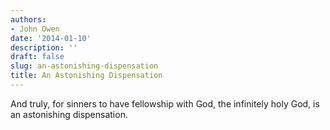 ```yaml
---
authors:
- John Owen
date: '2014-01-10'
description: ''
draft: false
slug: an-astonishing-dispensation
title: An Astonishing Dispensation
---
```

And truly, for sinners to have fellowship with God, the infinitely holy God, is an astonishing dispensation.



